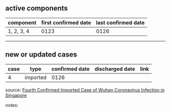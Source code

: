 ## active components

| component | first confirmed date | last confirmed date |
| - | - | - |
| 1, 2, 3, 4 | 0123 | 0126 |

---

## new or updated cases

| case | type | confirmed date | discharged date | link
| - | - | - | - | - |
| 4 | imported | 0126 |

source: [Fourth Confirmed Imported Case of Wuhan Coronavirus Infection in Singapore](https://www.moh.gov.sg/news-highlights/details/fourth-confirmed-imported-case-of-wuhan-coronavirus-infection-in-singapore)

notes:

